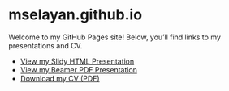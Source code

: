 # mselayan.github.io

Welcome to my GitHub Pages site! Below, you’ll find links to my presentations and CV.

- [View my Slidy HTML Presentation](https://mselayan.github.io/presentation_2.html)
- [View my Beamer PDF Presentation](https://mselayan.github.io/presentation_1.pdf)
- [Download my CV (PDF)](https://mselayan.github.io/CV.pdf)
